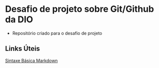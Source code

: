 # Desafio de projeto sobre Git/Github da DIO
- Repositório criado para o desafio de projeto

## Links Úteis
[Sintaxe Básica Markdown](https://www.markdownguide.org/basic-syntax/)
